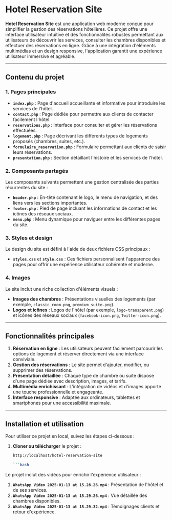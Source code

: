 # Hotel Reservation Site

**Hotel Reservation Site** est une application web moderne conçue pour simplifier la gestion des réservations hôtelières. Ce projet offre une interface utilisateur intuitive et des fonctionnalités robustes permettant aux utilisateurs de découvrir les services, consulter les chambres disponibles et effectuer des réservations en ligne. Grâce à une intégration d'éléments multimédias et un design responsive, l'application garantit une expérience utilisateur immersive et agréable.

---

## Contenu du projet

### 1. Pages principales
- **`index.php`** : Page d'accueil accueillante et informative pour introduire les services de l'hôtel.
- **`contact.php`** : Page dédiée pour permettre aux clients de contacter facilement l'hôtel.
- **`reservations.php`** : Interface pour consulter et gérer les réservations effectuées.
- **`logement.php`** : Page décrivant les différents types de logements proposés (chambres, suites, etc.).
- **`formulaire_reservation.php`** : Formulaire permettant aux clients de saisir leurs réservations.
- **`presentation.php`** : Section détaillant l'histoire et les services de l'hôtel.

### 2. Composants partagés
Les composants suivants permettent une gestion centralisée des parties récurrentes du site :
- **`header.php`** : En-tête contenant le logo, le menu de navigation, et des liens vers les sections importantes.
- **`footer.php`** : Pied de page incluant les informations de contact et les icônes des réseaux sociaux.
- **`menu.php`** : Menu dynamique pour naviguer entre les différentes pages du site.

### 3. Styles et design
Le design du site est défini à l'aide de deux fichiers CSS principaux :
- **`styles.css`** et **`style.css`** : Ces fichiers personnalisent l'apparence des pages pour offrir une expérience utilisateur cohérente et moderne.

### 4. Images
Le site inclut une riche collection d'éléments visuels :
- **Images des chambres** : Présentations visuelles des logements (par exemple, `classic_room.png`, `premium_suite.png`).
- **Logos et icônes** : Logos de l'hôtel (par exemple, `logo-transparent.png`) et icônes des réseaux sociaux (`facebook-icon.png`, `Twitter-icon.png`).

---

## Fonctionnalités principales

1. **Réservation en ligne** : Les utilisateurs peuvent facilement parcourir les options de logement et réserver directement via une interface conviviale.
2. **Gestion des réservations** : Le site permet d'ajouter, modifier, ou supprimer des réservations.
3. **Présentation détaillée** : Chaque type de chambre ou suite dispose d'une page dédiée avec description, images, et tarifs.
4. **Multimédia enrichissant** : L'intégration de vidéos et d'images apporte une touche professionnelle et engageante.
5. **Interface responsive** : Adaptée aux ordinateurs, tablettes et smartphones pour une accessibilité maximale.

---

## Installation et utilisation

Pour utiliser ce projet en local, suivez les étapes ci-dessous :

1. **Cloner ou télécharger** le projet :
   ```bash
   http://localhost/hotel-reservation-site
   
   ```bash

Le projet inclut des vidéos pour enrichir l'expérience utilisateur :
1. **`WhatsApp Video 2025-01-13 at 15.28.26.mp4`** : Présentation de l'hôtel et de ses services.
2. **`WhatsApp Video 2025-01-13 at 15.29.26.mp4`** : Vue détaillée des chambres disponibles.
3. **`WhatsApp Video 2025-01-13 at 15.29.32.mp4`** : Témoignages clients et retour d'expérience.
